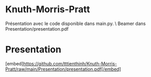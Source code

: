 # Knuth-Morris-Pratt

Présentation avec le code disponible dans main.py. \\
Beamer dans Presentation/presentation.pdf

# Presentation
[embed]https://github.com/tttienthinh/Knuth-Morris-Pratt/raw/main/Presentation/presentation.pdf[/embed]